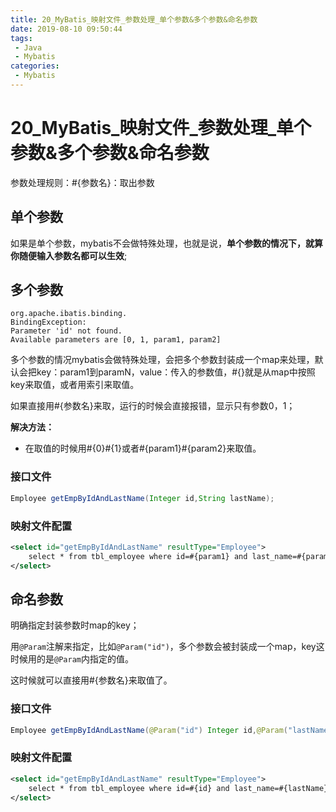 ```yaml
---
title: 20_MyBatis_映射文件_参数处理_单个参数&多个参数&命名参数
date: 2019-08-10 09:50:44
tags: 
 - Java
 - Mybatis
categories:
 - Mybatis
---
```


# 20_MyBatis\_映射文件\_参数处理_单个参数&多个参数&命名参数

参数处理规则：#{参数名}：取出参数



## 单个参数

如果是单个参数，mybatis不会做特殊处理，也就是说，**单个参数的情况下，就算你随便输入参数名都可以生效**;



## 多个参数

```
org.apache.ibatis.binding.
BindingException: 
Parameter 'id' not found. 
Available parameters are [0, 1, param1, param2]
```

多个参数的情况mybatis会做特殊处理，会把多个参数封装成一个map来处理，默认会把key：param1到paramN，value：传入的参数值，#{}就是从map中按照key来取值，或者用索引来取值。

如果直接用#{参数名}来取，运行的时候会直接报错，显示只有参数0，1；

**解决方法：**

- 在取值的时候用#{0}#{1}或者#{param1}#{param2}来取值。

### 接口文件

```java
Employee getEmpByIdAndLastName(Integer id,String lastName);
```

### 映射文件配置

```xml
<select id="getEmpByIdAndLastName" resultType="Employee">
    select * from tbl_employee where id=#{param1} and last_name=#{param2}
</select>
```



## 命名参数

明确指定封装参数时map的key；

用`@Param`注解来指定，比如`@Param("id")`，多个参数会被封装成一个map，key这时候用的是`@Param`内指定的值。

这时候就可以直接用#{参数名}来取值了。

### 接口文件

```java
Employee getEmpByIdAndLastName(@Param("id") Integer id,@Param("lastName") String lastName);
```

### 映射文件配置

```xml
<select id="getEmpByIdAndLastName" resultType="Employee">
    select * from tbl_employee where id=#{id} and last_name=#{lastName}
</select>
```
